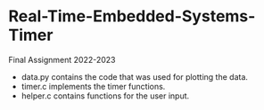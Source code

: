 # Real-Time-Embedded-Systems-Timer
Final Assignment 2022-2023

* data.py contains the code that was used for plotting the data.
* timer.c implements the timer functions.
* helper.c contains functions for the user input.
